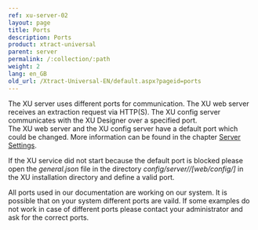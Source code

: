 ```yaml
---
ref: xu-server-02
layout: page
title: Ports
description: Ports
product: xtract-universal
parent: server
permalink: /:collection/:path
weight: 2
lang: en_GB
old_url: /Xtract-Universal-EN/default.aspx?pageid=ports
---
```


The XU server uses different ports for communication. The XU web server receives an extraction request via HTTP(S). The XU config server communicates with the XU Designer over a specified port.<br> 
The XU web server and the XU config server have a default port which could be changed. More information can be found in the chapter [Server Settings](./server-settings-xu3). 

If the XU service did not start because the default port is blocked please open the *general.json* file in the directory *config/server//[web/config/]* in the XU installation directory and define a valid port.

All ports used in our documentation are working on our system. It is possible that on your system different ports are vaild. If some examples do not work in case of different ports please contact your administrator and ask for the correct ports.